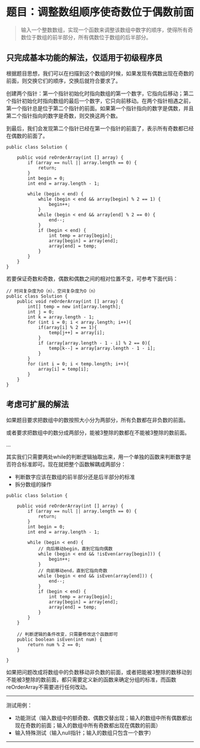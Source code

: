 # 题目：调整数组顺序使奇数位于偶数前面

> 输入一个整数数组，实现一个函数来调整该数组中数字的顺序，使得所有奇数位于数组的前半部分，所有偶数位于数组的后半部分。

## 只完成基本功能的解法，仅适用于初级程序员

根据题目思想，我们可以在扫描到这个数组的时候，如果发现有偶数出现在奇数的前面，则交换它们的顺序，交换后就符合要求了。

创建两个指针：第一个指针初始化时指向数组的第一个数字，它指向后移动；第二个指针初始化时指向数组的最后一个数字，它只向前移动。在两个指针相遇之前，第一个指针总是位于第二个指针的前面。如果第一个指针指向的数字是偶数，并且第二个指针指向的数字是奇数，则交换这两个数。

到最后，我们会发现第二个指针已经在第一个指针的前面了，表示所有奇数都已经在偶数的前面了。

```
public class Solution {

    public void reOrderArray(int [] array) {
        if (array == null || array.length == 0) {
            return;
        }
        int begin = 0;
        int end = array.length - 1;

        while (begin < end) {
            while (begin < end && array[begin] % 2 == 1) {
                begin++;
            }
            while (begin < end && array[end] % 2 == 0) {
                end--;
            }
            if (begin < end) {
                int temp = array[begin];
                array[begin] = array[end];
                array[end] = temp;
            }
        }
    }
}
```

若要保证奇数和奇数，偶数和偶数之间的相对位置不变，可参考下面代码：
```
// 时间复杂度为O（n），空间复杂度为O（n）
public class Solution {
    public void reOrderArray(int [] array) {
        int[] temp = new int[array.length];
        int j = 0;
        int k = array.length - 1;
        for (int i = 0; i < array.length; i++){
            if(array[i] % 2 == 1){
                temp[j++] = array[i];
            }
            if (array[array.length - 1 - i] % 2 == 0){
                temp[k--] = array[array.length - 1 - i];
            }
        }
        for (int i = 0; i < temp.length; i++){
            array[i] = temp[i];
        }
    }
}
```

## 考虑可扩展的解法

如果题目要求把数组中的数按照大小分为两部分，所有负数都在非负数的前面。

或者要求把数组中的数分成两部分，能被3整除的数都在不能被3整除的数前面。

...

其实我们只需要两处while的判断逻辑抽取出来，用一个单独的函数来判断数字是否符合标准即可。现在就把整个函数解耦成两部分：

- 判断数字应该在数组的前半部分还是后半部分的标准
- 拆分数组的操作

```
public class Solution {

    public void reOrderArray(int [] array) {
        if (array == null || array.length == 0) {
            return;
        }
        int begin = 0;
        int end = array.length - 1;

        while (begin < end) {
            // 向后移动begin，直到它指向偶数
            while (begin < end && !isEven(array[begin])) {
                begin++;
            }
            // 向前移动end，直到它指向奇数
            while (begin < end && isEven(array[end])) {
                end--;
            }
            if (begin < end) {
                int temp = array[begin];
                array[begin] = array[end];
                array[end] = temp;
            }
        }
    }

    // 判断逻辑的条件改变，只需要修改这个函数即可
    public boolean isEven(int num) {
        return num % 2 == 0;
    }

}
```

如果把问题改成将数组中的负数移动非负数的前面，或者把能被3整除的数移动到不能被3整除的数前面，都只需要定义新的函数来确定分组的标准，而函数reOrderArray不需要进行任何改动。

---
测试用例：
- 功能测试（输入数组中的额奇数、偶数交替出现；输入的数组中所有偶数都出现在奇数的前面；输入的数组中所有奇数都出现在偶数的前面）
- 输入特殊测试（输入null指针；输入的数组只包含一个数字）
---